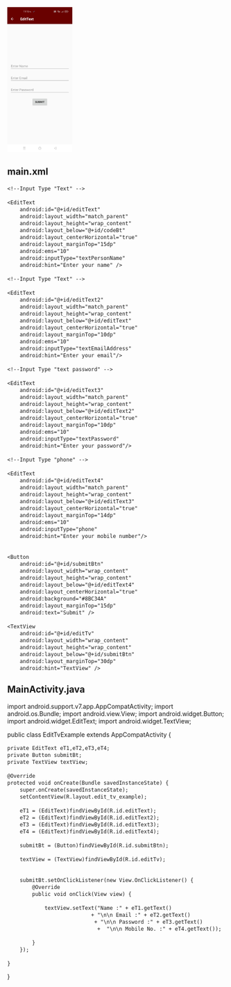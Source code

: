   <img src="https://github.com/savat/test/raw/master/Screenshot_2021-04-02-11-15-25-14_aaebab3cd38c5a49d15f36adf0fb8bcc.jpg" width="150"> 

  ## main.xml
  
<?xml version="1.0" encoding="utf-8"?>
<RelativeLayout xmlns:android="http://schemas.android.com/apk/res/android"
    android:layout_width="match_parent"
    android:layout_height="match_parent">

    <!--Input Type "Text" -->

    <EditText
        android:id="@+id/editText"
        android:layout_width="match_parent"
        android:layout_height="wrap_content"
        android:layout_below="@+id/codeBt"
        android:layout_centerHorizontal="true"
        android:layout_marginTop="15dp"
        android:ems="10"
        android:inputType="textPersonName"
        android:hint="Enter your name" />

    <!--Input Type "Text" -->

    <EditText
        android:id="@+id/editText2"
        android:layout_width="match_parent"
        android:layout_height="wrap_content"
        android:layout_below="@+id/editText"
        android:layout_centerHorizontal="true"
        android:layout_marginTop="10dp"
        android:ems="10"
        android:inputType="textEmailAddress"
        android:hint="Enter your email"/>

    <!--Input Type "text password" -->

    <EditText
        android:id="@+id/editText3"
        android:layout_width="match_parent"
        android:layout_height="wrap_content"
        android:layout_below="@+id/editText2"
        android:layout_centerHorizontal="true"
        android:layout_marginTop="10dp"
        android:ems="10"
        android:inputType="textPassword"
        android:hint="Enter your password"/>

    <!--Input Type "phone" -->

    <EditText
        android:id="@+id/editText4"
        android:layout_width="match_parent"
        android:layout_height="wrap_content"
        android:layout_below="@+id/editText3"
        android:layout_centerHorizontal="true"
        android:layout_marginTop="14dp"
        android:ems="10"
        android:inputType="phone"
        android:hint="Enter your mobile number"/>


    <Button
        android:id="@+id/submitBtn"
        android:layout_width="wrap_content"
        android:layout_height="wrap_content"
        android:layout_below="@+id/editText4"
        android:layout_centerHorizontal="true"
        android:background="#8BC34A"
        android:layout_marginTop="15dp"
        android:text="Submit" />

    <TextView
        android:id="@+id/editTv"
        android:layout_width="wrap_content"
        android:layout_height="wrap_content"
        android:layout_below="@+id/submitBtn"
        android:layout_marginTop="30dp"
        android:hint="TextView" />


</RelativeLayout>



## MainActivity.java

import android.support.v7.app.AppCompatActivity;
import android.os.Bundle;
import android.view.View;
import android.widget.Button;
import android.widget.EditText;
import android.widget.TextView;


public class EditTvExample extends AppCompatActivity {

    private EditText eT1,eT2,eT3,eT4;
    private Button submitBt;
    private TextView textView;

    @Override
    protected void onCreate(Bundle savedInstanceState) {
        super.onCreate(savedInstanceState);
        setContentView(R.layout.edit_tv_example);

        eT1 = (EditText)findViewById(R.id.editText);
        eT2 = (EditText)findViewById(R.id.editText2);
        eT3 = (EditText)findViewById(R.id.editText3);
        eT4 = (EditText)findViewById(R.id.editText4);

        submitBt = (Button)findViewById(R.id.submitBtn);

        textView = (TextView)findViewById(R.id.editTv);


        submitBt.setOnClickListener(new View.OnClickListener() {
            @Override
            public void onClick(View view) {

                textView.setText("Name :" + eT1.getText()
                               + "\n\n Email :" + eT2.getText()
                                + "\n\n Password :" + eT3.getText()
                                 +  "\n\n Mobile No. :" + eT4.getText());

            }
        });

    }

}

     
